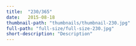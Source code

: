```yaml
---
title:  "230/365"
date:   2015-08-18
thumbnail-path: "thumbnails/thumbnail-230.jpg"
full-path: "full-size/full-size-230.jpg"
short-description: "Description"
---
```

